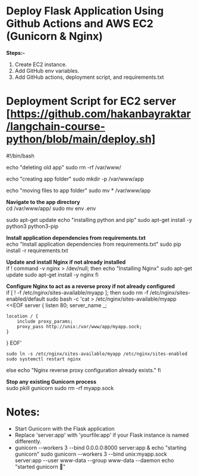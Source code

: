 # Deploy Flask Application Using Github Actions and AWS EC2 (Gunicorn & Nginx)

**Steps:-**
1. Create EC2 instance.
2. Add GitHub env variables.
3. Add GitHub actions, deployment script, and requirements.txt


# Deployment Script for EC2 server [https://github.com/hakanbayraktar/langchain-course-python/blob/main/deploy.sh]    
#!/bin/bash

echo "deleting old app"
sudo rm -rf /var/www/

echo "creating app folder"
sudo mkdir -p /var/www/app 

echo "moving files to app folder"
sudo mv  * /var/www/app

**Navigate to the app directory**  
cd /var/www/app/
sudo mv env .env

sudo apt-get update
echo "installing python and pip"
sudo apt-get install -y python3 python3-pip

**Install application dependencies from requirements.txt**   
echo "Install application dependencies from requirements.txt"
sudo pip install -r requirements.txt

**Update and install Nginx if not already installed**   
if ! command -v nginx > /dev/null; then
    echo "Installing Nginx"
    sudo apt-get update
    sudo apt-get install -y nginx
fi

**Configure Nginx to act as a reverse proxy if not already configured**   
if [ ! -f /etc/nginx/sites-available/myapp ]; then
    sudo rm -f /etc/nginx/sites-enabled/default
    sudo bash -c 'cat > /etc/nginx/sites-available/myapp <<EOF
server {
    listen 80;
    server_name _;

    location / {
        include proxy_params;
        proxy_pass http://unix:/var/www/app/myapp.sock;
    }
}
EOF'

    sudo ln -s /etc/nginx/sites-available/myapp /etc/nginx/sites-enabled
    sudo systemctl restart nginx
else
    echo "Nginx reverse proxy configuration already exists."
fi

**Stop any existing Gunicorn process**  
sudo pkill gunicorn
sudo rm -rf myapp.sock

# Notes:
- Start Gunicorn with the Flask application
- Replace 'server:app' with 'yourfile:app' if your Flask instance is named differently.
- gunicorn --workers 3 --bind 0.0.0.0:8000 server:app &
echo "starting gunicorn"
sudo gunicorn --workers 3 --bind unix:myapp.sock  server:app --user www-data --group www-data --daemon
echo "started gunicorn 🚀"
